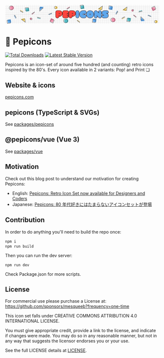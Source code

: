 ![hero](https://github.com/CyCraft/pepicons/raw/dev/media/pepicons-hero.png?raw=true)

# 🥤 Pepicons

<a href="https://www.npmjs.com/package/pepicons"><img src="https://img.shields.io/npm/v/pepicons.svg" alt="Total Downloads"></a>
<a href="https://www.npmjs.com/package/pepicons"><img src="https://img.shields.io/npm/dw/pepicons.svg" alt="Latest Stable Version"></a>

Pepicons is an icon-set of around five hundred (and counting) retro icons inspired by the 80's.
Every icon available in 2 variants: Pop! and Print ❏

## Website & icons

[pepicons.com](https://pepicons.com)

## pepicons (TypeScript & SVGs)

See [packages/pepicons](/packages/pepicons)

## @pepicons/vue (Vue 3)

See [packages/vue](/packages/vue)

## Motivation

Check out this blog post to understand our motivation for creating Pepicons:

- English: [Pepicons: Retro Icon Set now available for Designers and Coders](https://lucaban.medium.com/pepicons-retro-icon-set-now-available-for-designers-and-coders-40db866a7460)
- Japanese: [Pepicons: 80 年代好きにはたまらないアイコンセットが登場](https://lucaban.medium.com/pepicons-80年代好きにはたまらないアイコンセットが登場-6e417dcf4a7f)

## Contribution

In order to do anything you'll need to build the repo once:

```
npm i
npm run build
```

Then you can run the dev server:

```
npm run dev
```

Check Package.json for more scripts.

## License

For commercial use please purchase a License at: https://github.com/sponsors/mesqueeb?frequency=one-time

This icon set falls under CREATIVE COMMONS ATTRIBUTION 4.0 INTERNATIONAL LICENSE.

You must give appropriate credit, provide a link to the license, and indicate if changes were made. You may do so in any reasonable manner, but not in any way that suggests the licensor endorses you or your use.

See the full LICENSE details at [LICENSE](LICENSE).

